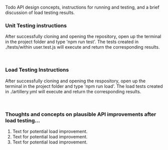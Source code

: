 Todo API design concepts, instructions for running and testing, and a brief discussion of load testing results.

<h3>Unit Testing instructions</h3>
<p>After successfully cloning and opening the repository, open up the terminal in the project folder and type 'npm run test'. The tests created in ./tests/within user.test.js will execute and return the corresponding results.</p>

<br>
<h3>Load Testing Instructions</h3>
<p>After successfully cloning and opening the respository, open up the terminal in the project folder and type 'npm run load'. The load tests created in ./artillery.yml will execute and return the corresponding results.</p>

<br>
<h3>Thoughts and concepts on plausible API improvements after load testing...</h3>
<ol>
    <li>
    Text for potential load improvement.
    </li>
    <li>
    Text for potential load improvement.
    </li>
    <li>
    Text for potential load improvement.
    </li>

</ol>

